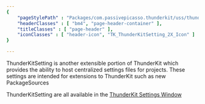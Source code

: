 ```yaml
---
{ 
	"pageStylePath" : "Packages/com.passivepicasso.thunderkit/uss/thunderkit_style.uss",
	"headerClasses" : [ "bm4", "page-header-container" ],
	"titleClasses" : [ "page-header" ],
	"iconClasses" : [ "header-icon", "TK_ThunderKitSetting_2X_Icon" ]
}

---
```


ThunderKitSetting is another extensible portion of ThunderKit which provides the ability to host centralized settings files for projects.
These settings are intended for extensions to ThunderKit such as new PackageSources

ThunderKitSetting are all available in the [ThunderKit Settings Window](menulink://Tools/ThunderKit/Settings)